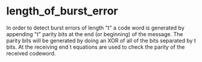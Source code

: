 # length_of_burst_error
In order to detect burst errors of length "t" a code word is generated by appending "t" parity bits at the end (or beginning) of the message. The parity bits will be generated by doing an XOR of all of the bits separated by t bits. At the receiving end t equations are used to check the parity of the received codeword.

